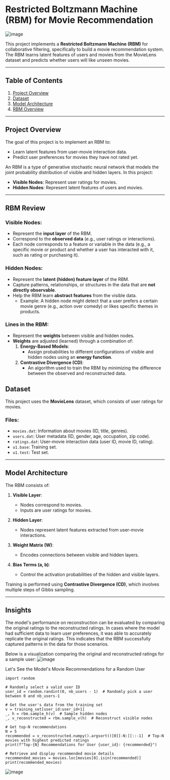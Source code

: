# Restricted Boltzmann Machine (RBM) for Movie Recommendation
![image](https://github.com/user-attachments/assets/fd8376ae-8d4e-4939-8be9-9e2d82e1a0d0)

This project implements a **Restricted Boltzmann Machine (RBM)** for collaborative filtering, specifically to build a movie recommendation system. The RBM learns latent features of users and movies from the MovieLens dataset and predicts whether users will like unseen movies.

---

## Table of Contents

1. [Project Overview](#project-overview)
2. [Dataset](#dataset)
3. [Model Architecture](#model-architecture)
4. [RBM Overview](#rbm-review)

---

## Project Overview

The goal of this project is to implement an RBM to:

- Learn latent features from user-movie interaction data.
- Predict user preferences for movies they have not rated yet.

An RBM is a type of generative stochastic neural network that models the joint probability distribution of visible and hidden layers. In this project:

- **Visible Nodes**: Represent user ratings for movies.
- **Hidden Nodes**: Represent latent features of users and movies.

---

## RBM Review

### Visible Nodes:
- Represent the **input layer** of the RBM.
- Correspond to the **observed data** (e.g., user ratings or interactions).
- Each node corresponds to a feature or variable in the data (e.g., a specific movie or product and whether a user has interacted with it, such as rating or purchasing it).

### Hidden Nodes:
- Represent the **latent (hidden) feature layer** of the RBM.
- Capture patterns, relationships, or structures in the data that are **not directly observable**.
- Help the RBM learn **abstract features** from the visible data.
  - Example: A hidden node might detect that a user prefers a certain movie genre (e.g., action over comedy) or likes specific themes in products.

### Lines in the RBM:
- Represent the **weights** between visible and hidden nodes.
- **Weights** are adjusted (learned) through a combination of:
  1. **Energy-Based Models**:
     - Assign probabilities to different configurations of visible and hidden nodes using an **energy function**.
  2. **Contrastive Divergence (CD)**:
     - An algorithm used to train the RBM by minimizing the difference between the observed and reconstructed data.

## Dataset

This project uses the **MovieLens** dataset, which consists of user ratings for movies.

### Files:
- `movies.dat`: Information about movies (ID, title, genres).
- `users.dat`: User metadata (ID, gender, age, occupation, zip code).
- `ratings.dat`: User-movie interaction data (user ID, movie ID, rating).
- `u1.base`: Training set.
- `u1.test`: Test set.

---

## Model Architecture

The RBM consists of:

1. **Visible Layer**:
   - Nodes correspond to movies.
   - Inputs are user ratings for movies.

2. **Hidden Layer**:
   - Nodes represent latent features extracted from user-movie interactions.

3. **Weight Matrix (W)**:
   - Encodes connections between visible and hidden layers.

4. **Bias Terms (a, b)**:
   - Control the activation probabilities of the hidden and visible layers.

Training is performed using **Contrastive Divergence (CD)**, which involves multiple steps of Gibbs sampling.

---

## Insights
The model's performance on reconstruction can be evaluated by comparing the original ratings to the reconstructed ratings. In cases where the model had sufficient data to learn user preferences, it was able to accurately replicate the original ratings. This indicates that the RBM successfully captured patterns in the data for those scenarios.

Below is a visualization comparing the original and reconstructed ratings for a sample user:
![image](https://github.com/user-attachments/assets/72974a47-ac4c-419e-a526-3328c92aff2b)

Let's See the Model's Movie Recommendations for a Random User
```
import random

# Randomly select a valid user ID
user_id = random.randint(0, nb_users - 1)  # Randomly pick a user between 0 and nb_users-1

# Get the user's data from the training set
v = training_set[user_id:user_id+1]
_, h = rbm.sample_h(v)  # Sample hidden nodes
_, v_reconstructed = rbm.sample_v(h)  # Reconstruct visible nodes

# Get top-N recommendations
N = 5
recommended = v_reconstructed.numpy().argsort()[0][-N:][::-1]  # Top-N movies with highest predicted ratings
print(f"Top-{N} Recommendations for User {user_id}: {recommended}")

# Retrieve and display recommended movie details
recommended_movies = movies.loc[movies[0].isin(recommended)]
print(recommended_movies)
```

![image](https://github.com/user-attachments/assets/3ed51b5b-c8a3-4df6-8bef-de50a1b4633e)

